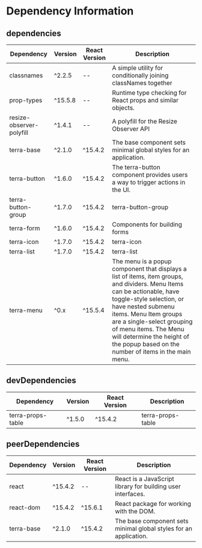 # Dependency Information

## dependencies
| Dependency | Version | React Version | Description |
|-|-|-|-|
| classnames | ^2.2.5 | -- | A simple utility for conditionally joining classNames together |
| prop-types | ^15.5.8 | -- | Runtime type checking for React props and similar objects. |
| resize-observer-polyfill | ^1.4.1 | -- | A polyfill for the Resize Observer API |
| terra-base | ^2.1.0 | ^15.4.2 | The base component sets minimal global styles for an application. |
| terra-button | ^1.6.0 | ^15.4.2 | The terra-button component provides users a way to trigger actions in the UI. |
| terra-button-group | ^1.7.0 | ^15.4.2 | terra-button-group |
| terra-form | ^1.6.0 | ^15.4.2 | Components for building forms |
| terra-icon | ^1.7.0 | ^15.4.2 | terra-icon |
| terra-list | ^1.7.0 | ^15.4.2 | terra-list |
| terra-menu | ^0.x | ^15.5.4 | The menu is a popup component that displays a list of items, item groups, and dividers. Menu Items can be actionable, have toggle-style selection, or have nested submenu items. Menu Item groups are a single-select grouping of menu items. The Menu will determine the height of the popup based on the number of items in the main menu. |

## devDependencies
| Dependency | Version | React Version | Description |
|-|-|-|-|
| terra-props-table | ^1.5.0 | ^15.4.2 | terra-props-table |

## peerDependencies
| Dependency | Version | React Version | Description |
|-|-|-|-|
| react | ^15.4.2 | -- | React is a JavaScript library for building user interfaces. |
| react-dom | ^15.4.2 | ^15.6.1 | React package for working with the DOM. |
| terra-base | ^2.1.0 | ^15.4.2 | The base component sets minimal global styles for an application. |
